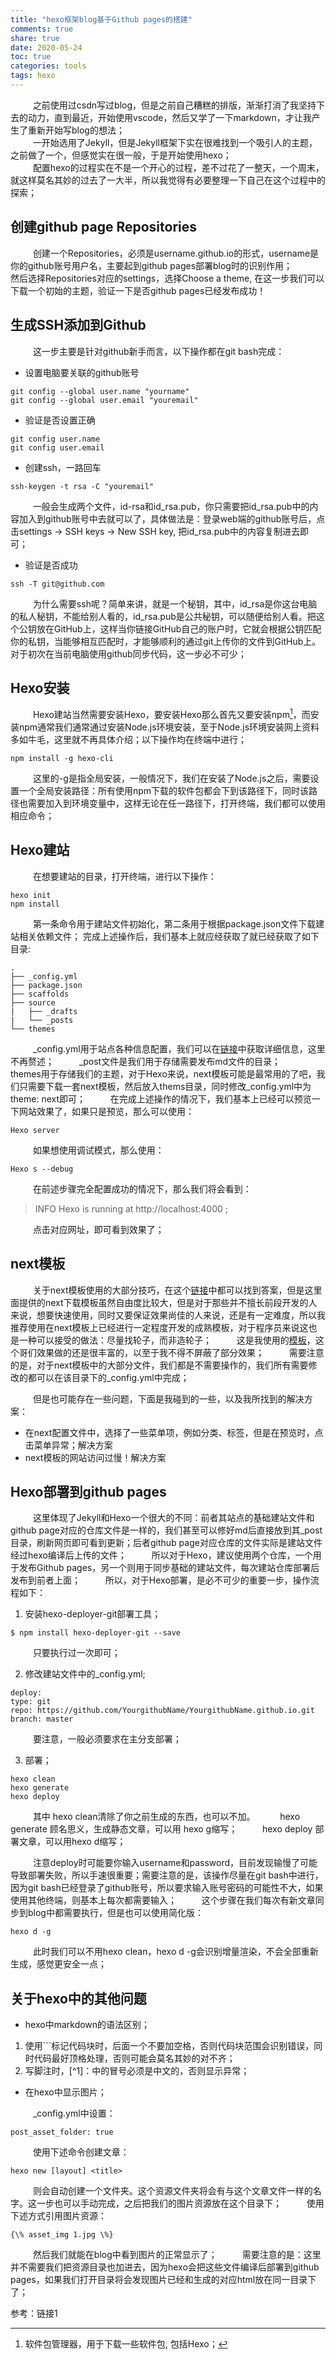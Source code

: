 ```yaml
---
title: "hexo框架blog基于Github pages的搭建"
comments: true
share: true
date: 2020-05-24
toc: true
categories: tools
tags: hexo
---
```


&emsp; &emsp; 之前使用过csdn写过blog，但是之前自己糟糕的排版，渐渐打消了我坚持下去的动力，直到最近，开始使用vscode，然后又学了一下markdown，才让我产生了重新开始写blog的想法；  
&emsp; &emsp; 一开始选用了Jekyll，但是Jekyll框架下实在很难找到一个吸引人的主题，之前做了一个，但感觉实在很一般，于是开始使用hexo；  
&emsp; &emsp; 配置hexo的过程实在不是一个开心的过程，差不过花了一整天，一个周末，就这样莫名其妙的过去了一大半，所以我觉得有必要整理一下自己在这个过程中的探索；  

## 创建github page Repositories

&emsp; &emsp; 创建一个Repositories，必须是username.github.io的形式，username是你的github账号用户名，主要起到github pages部署blog时的识别作用；
&emsp; &emsp; 然后选择Repositories对应的settings，选择Choose a theme, 在这一步我们可以下载一个初始的主题，验证一下是否github pages已经发布成功！

## 生成SSH添加到Github

&emsp; &emsp; 这一步主要是针对github新手而言，以下操作都在git bash完成：

* 设置电脑要关联的github账号

``` 
git config --global user.name "yourname"
git config --global user.email "youremail"
```

* 验证是否设置正确

``` 
git config user.name
git config user.email
```

* 创建ssh，一路回车

``` 
ssh-keygen -t rsa -C "youremail"
```

&emsp; &emsp; 一般会生成两个文件，id-rsa和id_rsa.pub，你只需要把id_rsa.pub中的内容加入到github账号中去就可以了，具体做法是：登录web端的github账号后，点击settings -> SSH keys -> New SSH key, 把id_rsa.pub中的内容复制进去即可；

* 验证是否成功

``` 
ssh -T git@github.com
```

&emsp; &emsp; 为什么需要ssh呢？简单来讲，就是一个秘钥，其中，id_rsa是你这台电脑的私人秘钥，不能给别人看的，id_rsa.pub是公共秘钥，可以随便给别人看。把这个公钥放在GitHub上，这样当你链接GitHub自己的账户时，它就会根据公钥匹配你的私钥，当能够相互匹配时，才能够顺利的通过git上传你的文件到GitHub上。对于初次在当前电脑使用github同步代码，这一步必不可少；

## Hexo安装

&emsp; &emsp; Hexo建站当然需要安装Hexo，要安装Hexo那么首先又要安装npm[^1]，而安装npm通常我们通常通过安装Node.js环境安装，至于Node.js环境安装网上资料多如牛毛，这里就不再具体介绍；以下操作均在终端中进行；

``` 
npm install -g hexo-cli
```

&emsp; &emsp; 这里的-g是指全局安装，一般情况下，我们在安装了Node.js之后，需要设置一个全局安装路径：所有使用npm下载的软件包都会下到该路径下，同时该路径也需要加入到环境变量中，这样无论在任一路径下，打开终端，我们都可以使用相应命令；

## Hexo建站

&emsp; &emsp; 在想要建站的目录，打开终端，进行以下操作：

``` 
hexo init
npm install
```

&emsp; &emsp; 第一条命令用于建站文件初始化，第二条用于根据package.json文件下载建站相关依赖文件；
完成上述操作后，我们基本上就应经获取了就已经获取了如下目录:

``` 
.
├── _config.yml
├── package.json
├── scaffolds
├── source
|   ├── _drafts
|   └── _posts
└── themes
```

&emsp; &emsp; _config.yml用于站点各种信息配置，我们可以在<a href="https://hexo.io/zh-cn/docs/configuration">链接</a>中获取详细信息，这里不再赘述；
&emsp; &emsp; _post文件是我们用于存储需要发布md文件的目录；
&emsp; &emsp; themes用于存储我们的主题，对于Hexo来说，next模板可能是最常用的了吧，我们只需要下载一套next模板，然后放入thems目录，同时修改_config.yml中为theme: next即可；
&emsp; &emsp; 在完成上述操作的情况下，我们基本上已经可以预览一下网站效果了，如果只是预览，那么可以使用：

``` 
Hexo server
```

&emsp; &emsp; 如果想使用调试模式，那么使用：

``` 
Hexo s --debug
```

&emsp; &emsp; 在前述步骤完全配置成功的情况下，那么我们将会看到：

> INFO  Hexo is running at http://localhost:4000 ; 

&emsp; &emsp; 点击对应网址，即可看到效果了；

## next模板

&emsp; &emsp; 关于next模板使用的大部分技巧，在这个<a href="http://theme-next.iissnan.com/getting-started.html">链接</a>中都可以找到答案，但是这里面提供的next下载模板虽然自由度比较大，但是对于那些并不擅长前段开发的人来说，想要快速使用，同时又要保证效果尚佳的人来说，还是有一定难度，所以我推荐使用在next模板上已经进行一定程度开发的成熟模板，对于程序员来说这也是一种可以接受的做法：尽量找轮子，而非造轮子；
&emsp; &emsp; 这是我使用的<a href ="https://github.com/WordZzzz/hexo-next">模板</a>，这个哥们效果做的还是很丰富的，以至于我不得不屏蔽了部分效果；
&emsp; &emsp; 需要注意的是，对于next模板中的大部分文件，我们都是不需要操作的，我们所有需要修改的都可以在该目录下的_config.yml中完成；

&emsp; &emsp; 但是也可能存在一些问题，下面是我碰到的一些，以及我所找到的解决方案：

* 在next配置文件中，选择了一些菜单项，例如分类、标签，但是在预览时，点击菜单异常；<a herf = "https://blog.csdn.net/mqdxiaoxiao/article/details/93644533">解决方案</a>
* next模板的网站访问过慢！<a herf = "https://www.jianshu.com/p/95a8a7f70457">解决方案</a>

## Hexo部署到github pages

&emsp; &emsp; 这里体现了Jekyll和Hexo一个很大的不同：前者其站点的基础建站文件和github page对应的仓库文件是一样的，我们甚至可以修好md后直接放到其_post目录，刷新网页即可看到更新；后者github page对应仓库的文件实际是建站文件经过hexo编译后上传的文件；
&emsp; &emsp; 所以对于Hexo，建议使用两个仓库，一个用于发布Github pages，另一个则用于同步基础的建站文件，每次建站仓库部署后发布到前者上面；
&emsp; &emsp; 所以，对于Hexo部署，是必不可少的重要一步，操作流程如下：

1. 安装hexo-deployer-git部署工具；

``` 
$ npm install hexo-deployer-git --save
```

&emsp; &emsp; 只要执行过一次即可；

2. 修改建站文件中的_config.yml;

``` 
deploy:
type: git
repo: https://github.com/YourgithubName/YourgithubName.github.io.git
branch: master
```

&emsp; &emsp; 要注意，一般必须要求在主分支部署；

3. 部署；

``` 
hexo clean
hexo generate
hexo deploy
```

&emsp; &emsp; 其中 hexo clean清除了你之前生成的东西，也可以不加。
&emsp; &emsp; hexo generate 顾名思义，生成静态文章，可以用 hexo g缩写；
&emsp; &emsp; hexo deploy 部署文章，可以用hexo d缩写；

&emsp; &emsp; 注意deploy时可能要你输入username和password，目前发现输慢了可能导致部署失败，所以手速很重要；需要注意的是，该操作尽量在git bash中进行，因为git bash已经登录了github账号，所以要求输入账号密码的可能性不大，如果使用其他终端，则基本上每次都需要输入；
&emsp; &emsp; 这个步骤在我们每次有新文章同步到blog中都需要执行，但是也可以使用简化版：

``` 
hexo d -g
```

&emsp; &emsp; 此时我们可以不用hexo clean，hexo d -g会识别增量渲染，不会全部重新生成，感觉更安全一点；

## 关于hexo中的其他问题

* hexo中markdown的语法区别；
1. 使用```标记代码块时，后面一个不要加空格，否则代码块范围会识别错误，同时代码最好顶格处理，否则可能会莫名其妙的对不齐；
2. 写脚注时，\[^1]：中的冒号必须是中文的，否则显示异常；

* 在hexo中显示图片；

&emsp; &emsp; _config.yml中设置：

``` 
post_asset_folder: true
```

&emsp; &emsp; 使用下述命令创建文章：

``` 
hexo new [layout] <title>
```

&emsp; &emsp; 则会自动创建一个文件夹。这个资源文件夹将会有与这个文章文件一样的名字。这一步也可以手动完成，之后把我们的图片资源放在这个目录下；
&emsp; &emsp; 使用下述方式引用图片资源：

``` 
{\% asset_img 1.jpg \%}
```

&emsp; &emsp; 然后我们就能在blog中看到图片的正常显示了；
&emsp; &emsp; 需要注意的是：这里并不需要我们把资源目录也加进去，因为hexo会把这些文件编译后部署到github pages，如果我们打开目录将会发现图片已经和生成的对应html放在同一目录下了；

参考：<a herf="https://blog.csdn.net/sinat_37781304/article/details/82729029">链接1</a>

[^1]: 软件包管理器，用于下载一些软件包, 包括Hexo；
